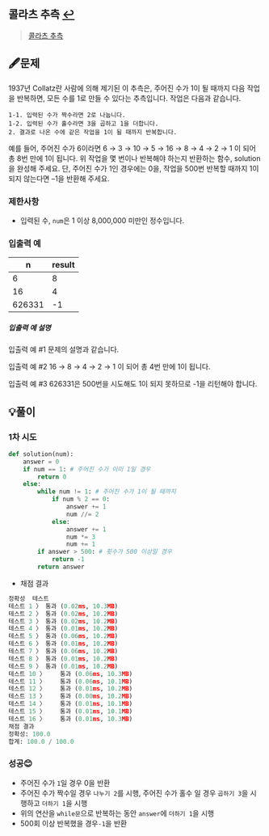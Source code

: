 ## 콜라츠 추측 [↩](../programmers_practice)

> [콜라츠 추측](https://programmers.co.kr/learn/courses/30/lessons/12943)

## 🖋️문제

1937년 Collatz란 사람에 의해 제기된 이 추측은, 주어진 수가 1이 될 때까지 다음 작업을 반복하면, 모든 수를 1로 만들 수 있다는 추측입니다. 작업은 다음과 같습니다.

```
1-1. 입력된 수가 짝수라면 2로 나눕니다. 
1-2. 입력된 수가 홀수라면 3을 곱하고 1을 더합니다. 
2. 결과로 나온 수에 같은 작업을 1이 될 때까지 반복합니다. 
```

예를 들어, 주어진 수가 6이라면 6 → 3 → 10 → 5 → 16 → 8 → 4 → 2 → 1 이 되어 총 8번 만에 1이 됩니다. 위 작업을 몇 번이나 반복해야 하는지 반환하는 함수, solution을 완성해 주세요. 단, 주어진 수가 1인 경우에는 0을, 작업을 500번 반복할 때까지 1이 되지 않는다면 –1을 반환해 주세요.

### 제한사항

- 입력된 수, `num`은 1 이상 8,000,000 미만인 정수입니다.

### 입출력 예

| n      | result |
| ------ | ------ |
| 6      | 8      |
| 16     | 4      |
| 626331 | -1     |

##### 입출력 예 설명

입출력 예 #1
문제의 설명과 같습니다.

입출력 예 #2
16 → 8 → 4 → 2 → 1 이 되어 총 4번 만에 1이 됩니다.

입출력 예 #3
626331은 500번을 시도해도 1이 되지 못하므로 -1을 리턴해야 합니다.

## 💡풀이

### 1차 시도

```python
def solution(num):
    answer = 0
    if num == 1: # 주어진 수가 이미 1일 경우
        return 0
    else:
        while num != 1: # 주어진 수가 1이 될 때까지
            if num % 2 == 0:
                answer += 1
                num //= 2
            else:
                answer += 1
                num *= 3
                num += 1
        if answer > 500: # 횟수가 500 이상일 경우
            return -1
        return answer
```

* 채점 결과

```python
정확성  테스트
테스트 1 〉	통과 (0.02ms, 10.3MB)
테스트 2 〉	통과 (0.02ms, 10.2MB)
테스트 3 〉	통과 (0.02ms, 10.2MB)
테스트 4 〉	통과 (0.01ms, 10.2MB)
테스트 5 〉	통과 (0.06ms, 10.2MB)
테스트 6 〉	통과 (0.01ms, 10.2MB)
테스트 7 〉	통과 (0.06ms, 10.2MB)
테스트 8 〉	통과 (0.01ms, 10.2MB)
테스트 9 〉	통과 (0.01ms, 10.2MB)
테스트 10 〉	통과 (0.06ms, 10.3MB)
테스트 11 〉	통과 (0.06ms, 10.1MB)
테스트 12 〉	통과 (0.01ms, 10.2MB)
테스트 13 〉	통과 (0.00ms, 10.2MB)
테스트 14 〉	통과 (0.01ms, 10.1MB)
테스트 15 〉	통과 (0.01ms, 10.1MB)
테스트 16 〉	통과 (0.01ms, 10.3MB)
채점 결과
정확성: 100.0
합계: 100.0 / 100.0
```

### 성공😊
- 주어진 수가 `1`일 경우 0을 반환
- 주어진 수가 짝수일 경우 `나누기 2`를 시행, 주어진 수가 홀수 일 경우 `곱하기 3`을 시행하고 `더하기 1`을 시행
- 위의 연산을 `while문`으로 반복하는 동안 `answer`에 `더하기 1`을 시행
- 500회 이상 반복했을 경우`-1`을 반환

